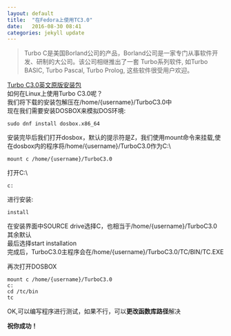 ```yaml
---
layout: default
title:  "在Fedora上使用TC3.0"
date:   2016-08-30 08:41
categories: jekyll update
---
```

>Turbo C是美国Borland公司的产品，Borland公司是一家专门从事软件开发、研制的大公司。该公司相继推出了一套 Turbo系列软件, 如Turbo BASIC, Turbo Pascal, Turbo Prolog, 这些软件很受用户欢迎。  

[Turbo C3.0英文原版安装包](http://download.pchome.net/development/linetools/detail-9113.html)  
如何在Linux上使用Turbo C3.0呢？  
我们将下载的安装包解压在/home/{username}/TurboC3.0中  
现在我们需要安装DOSBOX来模拟DOS环境:  
```
sudo dnf install dosbox.x86_64
```
安装完毕后我们打开dosbox，默认的提示符是Z，我们使用mount命令来挂载,使在dosbox内的程序将/home/{username}/TurboC3.0作为C:\  
```
mount c /home/{username}/TurboC3.0
```

打开C:\  
```
c:
```

进行安装:  
```
install
```

在安装界面中SOURCE drive选择C，也相当于/home/{username}/TurboC3.0  
其余默认  
最后选择start installation  
完成后，TurboC3.0主程序会在/home/{username}/TurboC3.0/TC/BIN/TC.EXE  

再次打开DOSBOX  
```
mount c /home/{username}/TurboC3.0
c:
cd /tc/bin
tc
```
OK,可以编写程序进行测试，如果不行，可以**更改函数库路径**解决  

**祝你成功！**
